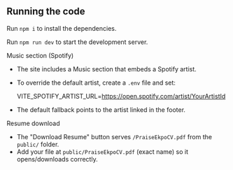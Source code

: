   ## Running the code

  Run `npm i` to install the dependencies.

  Run `npm run dev` to start the development server.

  
  Music section (Spotify)
  - The site includes a Music section that embeds a Spotify artist.
  - To override the default artist, create a `.env` file and set:
    
    VITE_SPOTIFY_ARTIST_URL=https://open.spotify.com/artist/YourArtistId
    
  - The default fallback points to the artist linked in the footer.

  
  Resume download
  - The "Download Resume" button serves `/PraiseEkpoCV.pdf` from the `public/` folder.
  - Add your file at `public/PraiseEkpoCV.pdf` (exact name) so it opens/downloads correctly.
